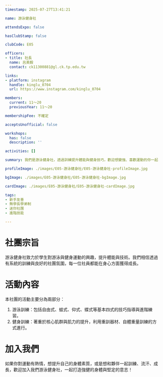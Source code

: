 ```yaml
---
timestamp: 2025-07-27T13:41:21

name: 游泳健身社

attendsExpo: false

hasClubStamp: false

clubCode: E05

officers:
- title: 社長
  name: 呂美毅
  contact: ck11300881@gl.ck.tp.edu.tw

links:
- platform: instagram
  handle: kinglu_0704
  url: https://www.instagram.com/kinglu_0704

members:
  current: 11～20
  previousYear: 11～20

membershipFee: 不確定

acceptsUnofficial: false

workshops:
  has: false
  description: ''

activities: []

summary: 我們是游泳健身社，透過訓練提升體能與健身技巧，歡迎想變強、喜歡運動的你一起加入！

profileImage: ./images/E05-游泳健身社/E05-游泳健身社-profileImage.jpg

bgImage: ./images/E05-游泳健身社/E05-游泳健身社-bgImage.jpg

cardImage: ./images/E05-游泳健身社/E05-游泳健身社-cardImage.jpg

tags:
- 新手友善
- 無學長學弟制
- 迷你社團
- 進階技能

---
```



# 社團宗旨

游泳健身社致力於學生對游泳與健身運動的興趣，提升體能與技術。我們相信透過有系統的訓練與良好的社團氛圍，每一位社員都能在身心方面獲得成長。

# 活動內容

本社團的活動主要分為兩部分：
1.  游泳訓練：包括自由式、蛙式、仰式、蝶式等基本四式的技巧指導與進階練習。
2. 健身訓練：著重於核心肌群與肌力的提升，利用重訓器材、自體重量訓練的方式進行。

# 加入我們

如果你對運動有熱情，想提升自己的身體素質，或是想和夥伴一起訓練、流汗、成長，歡迎加入我們游泳健身社，一起打造強健的身體與堅定的意志！
